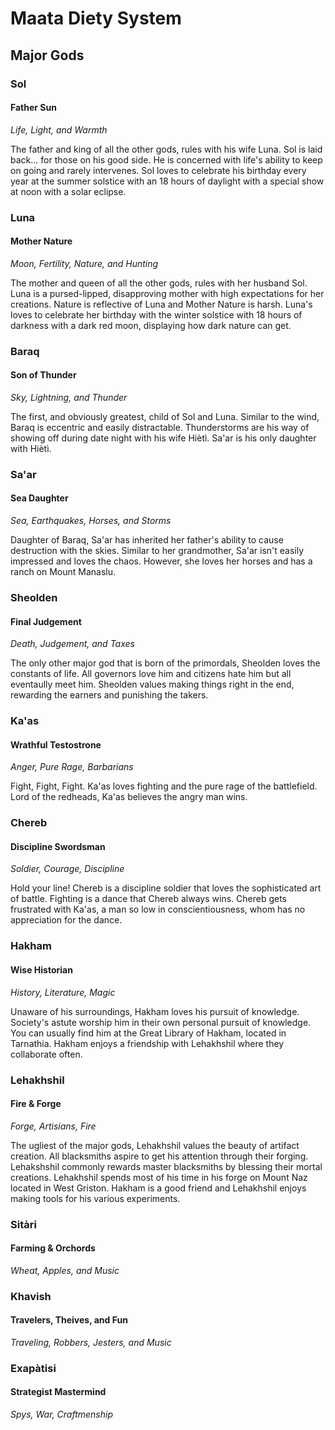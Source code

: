 # Maata Diety System
## Major Gods

### Sol
#### Father Sun
*Life, Light, and Warmth*

The father and king of all the other gods, rules with his wife Luna. Sol is laid back... for those on his good side. He is concerned with life's ability to keep on going and rarely intervenes. Sol loves to celebrate his birthday every year at the summer solstice with an 18 hours of daylight with a special show at noon with a solar eclipse.
 
### Luna
#### Mother Nature
*Moon, Fertility, Nature, and Hunting*

The mother and queen of all the other gods, rules with her husband Sol. Luna is a pursed-lipped, disapproving mother with high expectations for her creations. Nature is reflective of Luna and Mother Nature is harsh. Luna's loves to celebrate her birthday with the winter solstice with 18 hours of darkness with a dark red moon, displaying how dark nature can get.

### Baraq
#### Son of Thunder
*Sky, Lightning, and Thunder*

The first, and obviously greatest, child of Sol and Luna. Similar to the wind, Baraq is eccentric and easily distractable. Thunderstorms are his way of showing off during date night with his wife Hiètì. Sa'ar is his only daughter with Hiètì.

### Sa'ar
#### Sea Daughter
*Sea, Earthquakes, Horses, and Storms*

Daughter of Baraq, Sa'ar has inherited her father's ability to cause destruction with the skies. Similar to her grandmother, Sa'ar isn't easily impressed and loves the chaos. However, she loves her horses and has a ranch on Mount Manaslu.

### Sheolden
#### Final Judgement
*Death, Judgement, and Taxes*

The only other major god that is born of the primordals, Sheolden loves the constants of life. All governors love him and citizens hate him but all eventaully meet him. Sheolden values making things right in the end, rewarding the earners and punishing the takers.

### Ka'as
#### Wrathful Testostrone
*Anger, Pure Rage, Barbarians*

Fight, Fight, Fight. Ka'as loves fighting and the pure rage of the battlefield. Lord of the redheads, Ka'as believes the angry man wins.

### Chereb
#### Discipline Swordsman
*Soldier, Courage, Discipline*

Hold your line! Chereb is a discipline soldier that loves the sophisticated art of battle. Fighting is a dance that Chereb always wins. Chereb gets frustrated with Ka'as, a man so low in conscientiousness, whom has no appreciation for the dance.

### Hakham
#### Wise Historian
*History, Literature, Magic*

Unaware of his surroundings, Hakham loves his pursuit of knowledge. Society's astute worship him in their own personal pursuit of knowledge. You can usually find him at the Great Library of Hakham, located in Tarnathia. Hakham enjoys a friendship with Lehakhshil where they collaborate often.

### Lehakhshil
#### Fire & Forge
*Forge, Artisians, Fire*

The ugliest of the major gods, Lehakhshil values the beauty of artifact creation. All blacksmiths aspire to get his attention through their forging. Lehakshshil commonly rewards master blacksmiths by blessing their mortal creations. Lehakhshil spends most of his time in his forge on Mount Naz located in West Griston. Hakham is a good friend and Lehakhshil enjoys making tools for his various experiments.

### Sitàri
#### Farming & Orchords
*Wheat, Apples, and Music*



### Khavish
#### Travelers, Theives, and Fun
*Traveling, Robbers, Jesters, and Music*

### Exapàtisi
#### Strategist Mastermind
*Spys, War, Craftmenship*